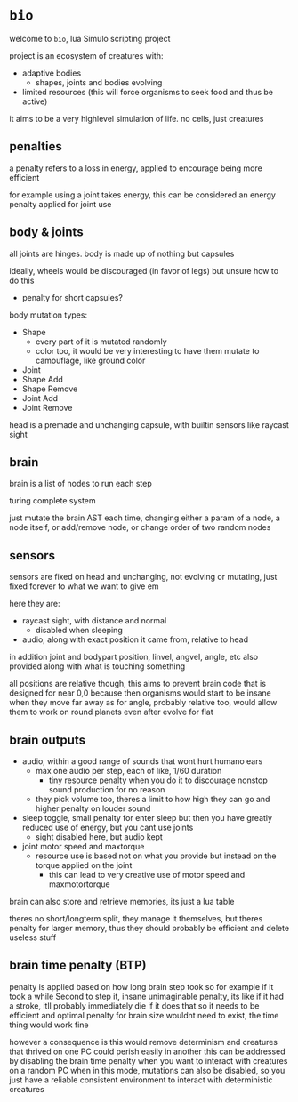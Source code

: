 # `bio`

welcome to `bio`, lua Simulo scripting project

project is an ecosystem of creatures with:
- adaptive bodies
  - shapes, joints and bodies evolving
- limited resources (this will force organisms to seek food and thus be active)

it aims to be a very highlevel simulation of life. no cells, just creatures

## penalties

a penalty refers to a loss in energy, applied to encourage being more efficient

for example using a joint takes energy, this can be considered an energy penalty applied for joint use

## body & joints

all joints are hinges. body is made up of nothing but capsules

ideally, wheels would be discouraged (in favor of legs) but unsure how to do this
  - penalty for short capsules?

body mutation types:
- Shape
  - every part of it is mutated randomly
  - color too, it would be very interesting to have them mutate to camouflage, like ground color
- Joint
- Shape Add
- Shape Remove
- Joint Add
- Joint Remove

head is a premade and unchanging capsule, with builtin sensors like raycast sight

## brain

brain is a list of nodes to run each step

turing complete system

just mutate the brain AST each time, changing either a param of a node, a node itself, or add/remove node, or change order of two random nodes

## sensors

sensors are fixed on head and unchanging, not evolving or mutating, just fixed forever to what we want to give em

here they are:
- raycast sight, with distance and normal
  - disabled when sleeping
- audio, along with exact position it came from, relative to head

in addition joint and bodypart position, linvel, angvel, angle, etc also provided along with what is touching something

all positions are relative though, this aims to prevent brain code that is designed for near 0,0 because then organisms would start to be insane when they move far away
as for angle, probably relative too, would allow them to work on round planets even after evolve for flat

## brain outputs

- audio, within a good range of sounds that wont hurt humano ears
  - max one audio per step, each of like, 1/60 duration
    - tiny resource penalty when you do it to discourage nonstop sound production for no reason
  - they pick volume too, theres a limit to how high they can go and higher penalty on louder sound
- sleep toggle, small penalty for enter sleep but then you have greatly reduced use of energy, but you cant use joints
  - sight disabled here, but audio kept
- joint motor speed and maxtorque
  - resource use is based not on what you provide but instead on the torque applied on the joint
    - this can lead to very creative use of motor speed and maxmotortorque

brain can also store and retrieve memories, its just a lua table

theres no short/longterm split, they manage it themselves, but theres penalty for larger memory, thus they should probably be efficient and delete useless stuff

## brain time penalty (BTP)

penalty is applied based on how long brain step took
so for example if it took a while Second to step it, insane unimaginable penalty, its like if it had a stroke, itll probably immediately die if it does that
so it needs to be efficient and optimal
penalty for brain size wouldnt need to exist, the time thing would work fine

however a consequence is this would remove determinism and creatures that thrived on one PC could perish easily in another
this can be addressed by disabling the brain time penalty when you want to interact with creatures on a random PC
when in this mode, mutations can also be disabled, so you just have a reliable consistent environment to interact with deterministic creatures